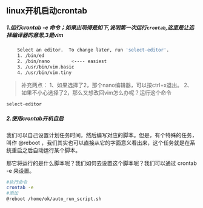 ## linux开机启动crontab

##### 1.运行crontab -e 命令；如果出现得是如下,说明第一次运行`crontab`,这里是让选择编译器的意思,3是vim

```sh
    Select an editor.  To change later, run 'select-editor'.
    1. /bin/ed
    2. /bin/nano        <---- easiest
    3. /usr/bin/vim.basic
    4. /usr/bin/vim.tiny
```

>补充两点：
>1、如果选择了2，那个nano编辑器，可以按ctrl+x退出。
>2、如果不小心选择了2，那么又想改回vim怎么办呢？运行这个命令

```sh
select-editor
```

##### 2.使用crontab开机自启

我们可以自己设置计划任务时间，然后编写对应的脚本。但是，有个特殊的任务，叫作 @reboot ，我们其实也可以直接从它的字面意义看出来，这个任务就是在系统重启之后自动运行某个脚本。

那它将运行的是什么脚本呢？我们如何去设置这个脚本呢？我们可以通过 crontab -e 来设置。

```sh
#执行命令
crontab -e
#添加
@reboot /home/ok/auto_run_script.sh
```

